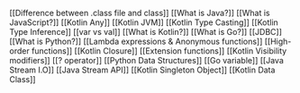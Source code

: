 [[Difference between .class file and class]]
[[What is Java?]]
[[What is JavaScript?]]
[[Kotlin Any]]
[[Kotlin JVM]]
[[Kotlin Type Casting]]
[[Kotlin Type Inference]]
[[var vs val]]
[[What is Kotlin?]]
[[What is Go?]]
[[JDBC]]
[[What is Python?]]
[[Lambda expressions & Anonymous functions]]
[[High-order functions]]
[[Kotlin Closure]]
[[Extension functions]]
[[Kotlin Visibility modifiers]]
[[? operator]]
[[Python Data Structures]]
[[Go variable]]
[[Java Stream I.O]]
[[Java Stream API]]
[[Kotlin Singleton Object]]
[[Kotlin Data Class]]